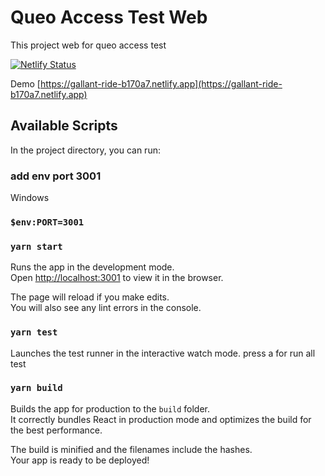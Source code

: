 # Queo Access Test Web

This project web for queo access test

[![Netlify Status](https://api.netlify.com/api/v1/badges/45b8a530-d524-4abf-9286-9e9a8aa745cb/deploy-status)](https://app.netlify.com/sites/gallant-ride-b170a7/deploys)

Demo [https://gallant-ride-b170a7.netlify.app](https://gallant-ride-b170a7.netlify.app)

## Available Scripts

In the project directory, you can run:

### add env port 3001

Windows
### `$env:PORT=3001`
### `yarn start`

Runs the app in the development mode.\
Open [http://localhost:3001](http://localhost:3001) to view it in the browser.

The page will reload if you make edits.\
You will also see any lint errors in the console.

### `yarn test`

Launches the test runner in the interactive watch mode. press a for run all test

### `yarn build`

Builds the app for production to the `build` folder.\
It correctly bundles React in production mode and optimizes the build for the best performance.

The build is minified and the filenames include the hashes.\
Your app is ready to be deployed!
